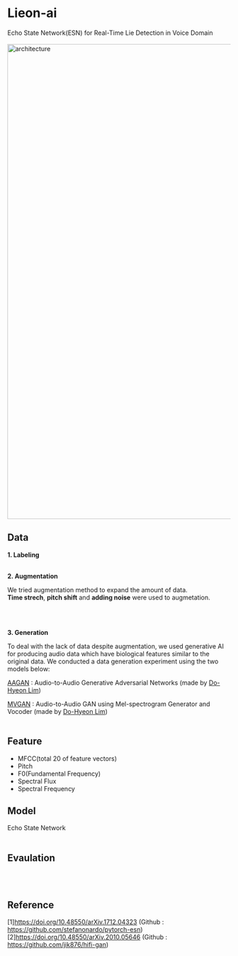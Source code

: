 # Lieon-ai
Echo State Network(ESN) for Real-Time Lie Detection in Voice Domain
<br><br>
<img width="1070" alt="architecture" src="https://github.com/LIE-ON/Lieon-ai/assets/94499717/df8a1c03-f246-4754-be18-517897ecdb1e">

## Data
<strong>1. Labeling</strong>
<br>
<br>

<strong>2. Augmentation</strong>
<br>
<p>We tried augmentation method to expand the amount of data.<br><strong>Time strech</strong>, <strong>pitch shift</strong> and <strong>adding noise</strong> were used to augmetation.</p>
<br>
<br>

<strong>3. Generation</strong>
<p>To deal with the lack of data despite augmentation, we used generative AI for producing audio data which have biological features similar to the original data.
We conducted a data generation experiment using the two models below:</p>
<a href='https://github.com/LimDoHyeon/AAGAN'>AAGAN</a> : Audio-to-Audio Generative Adversarial Networks (made by <a href='https://github.com/LimDoHyeon'>Do-Hyeon Lim</a>)

<a href='https://github.com/LimDoHyeon/MVGAN'>MVGAN</a> : Audio-to-Audio GAN using Mel-spectrogram Generator and Vocoder (made by <a href='https://github.com/LimDoHyeon'>Do-Hyeon Lim</a>)
<br>
<br>

## Feature
<ul>
 <li>MFCC(total 20 of feature vectors)</li>
 <li>Pitch</li>
 <li>F0(Fundamental Frequency)</li>
 <li>Spectral Flux</li>
 <li>Spectral Frequency</li>
</ul>

## Model
Echo State Network
<br><br>

## Evaulation
<br><br>

## Reference
[1]https://doi.org/10.48550/arXiv.1712.04323 (Github : https://github.com/stefanonardo/pytorch-esn) <br>
[2]https://doi.org/10.48550/arXiv.2010.05646 (Github : https://github.com/jik876/hifi-gan)
